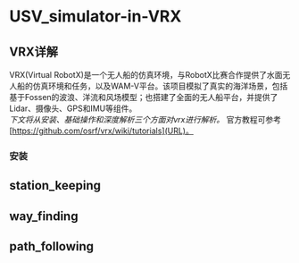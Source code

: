 # USV_simulator-in-VRX
## VRX详解  
VRX(Virtual RobotX)是一个无人船的仿真环境，与RobotX比赛合作提供了水面无人船的仿真环境和任务，以及WAM-V平台。该项目模拟了真实的海洋场景，包括基于Fossen的波浪、洋流和风场模型；也搭建了全面的无人船平台，并提供了Lidar、摄像头、GPS和IMU等组件。  
*下文将从安装、基础操作和深度解析三个方面对vrx进行解析。*
官方教程可参考[https://github.com/osrf/vrx/wiki/tutorials](URL)。
### 安装

## station_keeping
## way_finding
## path_following
